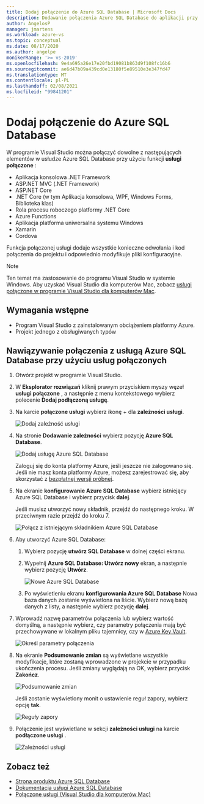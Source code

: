 ```yaml
---
title: Dodaj połączenie do Azure SQL Database | Microsoft Docs
description: Dodawanie połączenia Azure SQL Database do aplikacji przy użyciu usług połączonych programu Visual Studio
author: AngelosP
manager: jmartens
ms.workload: azure-vs
ms.topic: conceptual
ms.date: 08/17/2020
ms.author: angelpe
monikerRange: '>= vs-2019'
ms.openlocfilehash: 9e4a695a26e17e20fbd19081b863d9f108fc16b6
ms.sourcegitcommit: ae6d47b09a439cd0e13180f5e89510e3e347fd47
ms.translationtype: MT
ms.contentlocale: pl-PL
ms.lasthandoff: 02/08/2021
ms.locfileid: "99841201"
---
```

# <a name="add-a-connection-to-azure-sql-database"></a>Dodaj połączenie do Azure SQL Database

W programie Visual Studio można połączyć dowolne z następujących elementów w usłudze Azure SQL Database przy użyciu funkcji **usługi połączone** :

- Aplikacja konsolowa .NET Framework
- ASP.NET MVC (.NET Framework) 
- ASP.NET Core
- .NET Core (w tym Aplikacja konsolowa, WPF, Windows Forms, Biblioteka klas)
- Rola procesu roboczego platformy .NET Core
- Azure Functions
- Aplikacja platforma uniwersalna systemu Windows
- Xamarin
- Cordova

Funkcja połączonej usługi dodaje wszystkie konieczne odwołania i kod połączenia do projektu i odpowiednio modyfikuje pliki konfiguracyjne.

> [!NOTE]
> Ten temat ma zastosowanie do programu Visual Studio w systemie Windows. Aby uzyskać Visual Studio dla komputerów Mac, zobacz [usługi połączone w programie Visual Studio dla komputerów Mac](/visualstudio/mac/connected-services).
## <a name="prerequisites"></a>Wymagania wstępne

- Program Visual Studio z zainstalowanym obciążeniem platformy Azure.
- Projekt jednego z obsługiwanych typów

## <a name="connect-to-azure-sql-database-using-connected-services"></a>Nawiązywanie połączenia z usługą Azure SQL Database przy użyciu usług połączonych

1. Otwórz projekt w programie Visual Studio.

1. W **Eksplorator rozwiązań** kliknij prawym przyciskiem myszy węzeł **usługi połączone** , a następnie z menu kontekstowego wybierz polecenie **Dodaj podłączoną usługę**.

1. Na karcie **połączone usługi** wybierz ikonę + dla **zależności usługi**.

    ![Dodaj zależność usługi](./media/vs-azure-tools-connected-services-storage/vs-2019/connected-services-tab.png)

1. Na stronie **Dodawanie zależności** wybierz pozycję **Azure SQL Database**.

    ![Dodaj usługę Azure SQL Database](./media/azure-sql-database-add-connected-service/azure-sql-database.png)

    Zaloguj się do konta platformy Azure, jeśli jeszcze nie zalogowano się. Jeśli nie masz konta platformy Azure, możesz zarejestrować się, aby skorzystać z [bezpłatnej wersji próbnej](https://azure.microsoft.com/account/free).

1. Na ekranie **konfigurowanie Azure SQL Database** wybierz istniejący Azure SQL Database i wybierz przycisk **dalej**.

    Jeśli musisz utworzyć nowy składnik, przejdź do następnego kroku. W przeciwnym razie przejdź do kroku 7.

    ![Połącz z istniejącym składnikiem Azure SQL Database](./media/azure-sql-database-add-connected-service/created-azure-sql-database.png)

1. Aby utworzyć Azure SQL Database:

   1. Wybierz pozycję **utwórz SQL Database** w dolnej części ekranu.

   1. Wypełnij **Azure SQL Database: Utwórz nowy** ekran, a następnie wybierz pozycję **Utwórz**.

       ![Nowe Azure SQL Database](./media/azure-sql-database-add-connected-service/create-new-azure-sql-database.png)

   1. Po wyświetleniu ekranu **konfigurowania Azure SQL Database** Nowa baza danych zostanie wyświetlona na liście. Wybierz nową bazę danych z listy, a następnie wybierz pozycję **dalej**.

1. Wprowadź nazwę parametrów połączenia lub wybierz wartość domyślną, a następnie wybierz, czy parametry połączenia mają być przechowywane w lokalnym pliku tajemnicy, czy w [Azure Key Vault](/azure/key-vault).

   ![Określ parametry połączenia](./media/azure-sql-database-add-connected-service/connection-string.png)

1. Na ekranie **Podsumowanie zmian** są wyświetlane wszystkie modyfikacje, które zostaną wprowadzone w projekcie w przypadku ukończenia procesu. Jeśli zmiany wyglądają na OK, wybierz przycisk **Zakończ**.

   ![Podsumowanie zmian](./media/azure-sql-database-add-connected-service/summary-of-changes.png)

   Jeśli zostanie wyświetlony monit o ustawienie reguł zapory, wybierz opcję **tak**.

   ![Reguły zapory](./media/azure-sql-database-add-connected-service/firewall-rules.png)

1. Połączenie jest wyświetlane w sekcji **zależności usługi** na karcie **podłączone usługi** .

   ![Zależności usługi](./media/azure-sql-database-add-connected-service/service-dependencies-after.png)

## <a name="see-also"></a>Zobacz też

- [Strona produktu Azure SQL Database](https://azure.microsoft.com/services/sql-database/)
- [Dokumentacja usługi Azure SQL Database](/azure/azure-sql/database/)
- [Połączone usługi (Visual Studio dla komputerów Mac)](/visualstudio/mac/connected-services)
